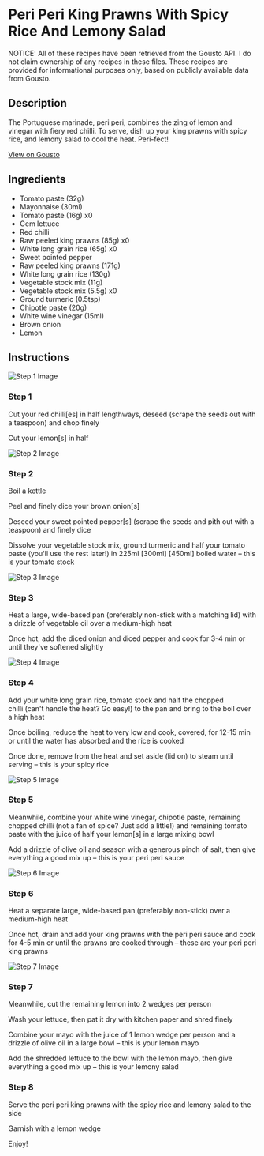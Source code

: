 # Peri Peri King Prawns With Spicy Rice And Lemony Salad

NOTICE: All of these recipes have been retrieved from the Gousto API. I do not claim ownership of any recipes in these files. These recipes are provided for informational purposes only, based on publicly available data from Gousto.

## Description

The Portuguese marinade, peri peri, combines the zing of lemon and vinegar with fiery red chilli. To serve, dish up your king prawns with spicy rice, and lemony salad to cool the heat. Peri-fect! 

[View on Gousto](https://www.gousto.co.uk/recipes/cookbook/peri-peri-king-prawns-with-spicy-rice-lemony-salad)

## Ingredients

- Tomato paste (32g)
- Mayonnaise (30ml)
- Tomato paste (16g) x0
- Gem lettuce
- Red chilli
- Raw peeled king prawns (85g) x0
- White long grain rice (65g) x0
- Sweet pointed pepper
- Raw peeled king prawns (171g)
- White long grain rice (130g)
- Vegetable stock mix (11g)
- Vegetable stock mix (5.5g) x0
- Ground turmeric (0.5tsp)
- Chipotle paste (20g)
- White wine vinegar (15ml)
- Brown onion
- Lemon

## Instructions

![Step 1 Image](https://production-media.gousto.co.uk/cms/recipe-step-image/step-1-1637082368726-x200.jpg)

### Step 1

Cut your red chilli[es] in half lengthways, deseed (scrape the seeds out with a teaspoon) and chop finely

Cut your lemon[s] in half

![Step 2 Image](https://production-media.gousto.co.uk/cms/recipe-step-image/step-2-1637082385346-x200.jpg)

### Step 2

Boil a kettle

Peel and finely dice your brown onion[s]

Deseed your sweet pointed pepper[s] (scrape the seeds and pith out with a teaspoon) and finely dice

Dissolve your vegetable stock mix, ground turmeric and half your tomato paste (you'll use the rest later!) in 225ml <span class="text-purple">[300ml]<span class="text-danger"> </span>[450ml]</span> boiled water – this is your tomato stock

![Step 3 Image](https://production-media.gousto.co.uk/cms/recipe-step-image/step-3-1637082389790-x200.jpg)

### Step 3

Heat a large, wide-based pan (preferably non-stick with a matching lid) with a drizzle of vegetable oil over a medium-high heat

Once hot, add the diced onion and diced pepper and cook for 3-4 min or until they've softened slightly

![Step 4 Image](https://production-media.gousto.co.uk/cms/recipe-step-image/Step-4-1637082395025-x200.jpg)

### Step 4

Add your white long grain rice, tomato stock and half the chopped chilli (can't handle the heat? Go easy!) to the pan and bring to the boil over a high heat

Once boiling, reduce the heat to very low and cook, covered, for 12-15 min or until the water has absorbed and the rice is cooked

Once done, remove from the heat and set aside (lid on) to steam until serving – this is your spicy rice

![Step 5 Image](https://production-media.gousto.co.uk/cms/recipe-step-image/step-5-1637082399784-x200.jpg)

### Step 5

Meanwhile, combine your white wine vinegar, chipotle paste, remaining chopped chilli (not a fan of spice? Just add a little!) and remaining tomato paste with the juice of half your lemon[s] in a large mixing bowl

Add a drizzle of olive oil and season with a generous pinch of salt, then give everything a good mix up – this is your peri peri sauce

![Step 6 Image](https://production-media.gousto.co.uk/cms/recipe-step-image/step-6-1637082405568-x200.jpg)

### Step 6

Heat a separate large, wide-based pan (preferably non-stick) over a medium-high heat

Once hot, drain and add your king prawns with the peri peri sauce and cook for 4-5 min or until the prawns are cooked through – these are your peri peri king prawns

![Step 7 Image](https://production-media.gousto.co.uk/cms/recipe-step-image/step-7-1637082415707-x200.jpg)

### Step 7

Meanwhile, cut the remaining lemon into 2 wedges per person

Wash your lettuce, then pat it dry with kitchen paper and shred finely

Combine your mayo with the juice of 1<span class="text-danger"> </span>lemon wedge per person and a drizzle of olive oil in a large bowl – this is your lemon mayo

Add the shredded lettuce to the bowl with the lemon mayo, then give everything a good mix up – this is your lemony salad

### Step 8

Serve the peri peri king prawns with the spicy rice and lemony salad to the side

Garnish with a lemon wedge

Enjoy!

